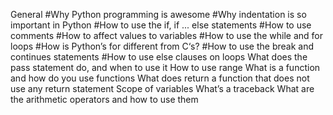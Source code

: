 General
#Why Python programming is awesome
#Why indentation is so important in Python
#How to use the if, if ... else statements
#How to use comments
#How to affect values to variables
#How to use the while and for loops
#How is Python’s for different from C‘s?
#How to use the break and continues statements
#How to use else clauses on loops
What does the pass statement do, and when to use it
How to use range
What is a function and how do you use functions
What does return a function that does not use any return statement
Scope of variables
What’s a traceback
What are the arithmetic operators and how to use them
